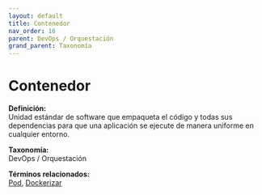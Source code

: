 ```yaml
---
layout: default
title: Contenedor
nav_order: 16
parent: DevOps / Orquestación
grand_parent: Taxonomía
---
```


# Contenedor

**Definición:**  
Unidad estándar de software que empaqueta el código y todas sus dependencias para que una aplicación se ejecute de manera uniforme en cualquier entorno.

**Taxonomía:**  
DevOps / Orquestación

**Términos relacionados:**  
[Pod](https://maleniski.github.io/diccionario-angl-tec-mx/docs/taxonomia/pod/pod.html), [Dockerizar](https://maleniski.github.io/diccionario-angl-tec-mx/docs/taxonomia/dockerizar/dockerizar.html)
